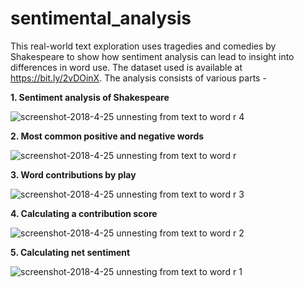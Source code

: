 # sentimental_analysis
This real-world text exploration uses tragedies and comedies by Shakespeare to show how sentiment analysis can lead to insight into differences in word use. The dataset used is available at https://bit.ly/2vDOinX.
The analysis consists of various parts - 

<b>1. Sentiment analysis of Shakespeare</b>
  
  
  
 ![screenshot-2018-4-25 unnesting from text to word r 4](https://user-images.githubusercontent.com/16416130/39207747-6eeb15e0-481e-11e8-9da3-b43466c3198c.png)



<b>2. Most common positive and negative words </b>


     
 ![screenshot-2018-4-25 unnesting from text to word r](https://user-images.githubusercontent.com/16416130/39207162-e346afbe-481c-11e8-8a78-6f6430242c9f.png)



<b>3. Word contributions by play</b>
 
 
 
 ![screenshot-2018-4-25 unnesting from text to word r 3](https://user-images.githubusercontent.com/16416130/39207566-e9710082-481d-11e8-9a55-ab2f9532b61d.png)
 
 
 
 <b>4. Calculating a contribution score</b>
 
 
 
 ![screenshot-2018-4-25 unnesting from text to word r 2](https://user-images.githubusercontent.com/16416130/39207582-f0a32754-481d-11e8-933c-4b6de65b4e4a.png)
 
 
 
<b>5. Calculating net sentiment</b>



 ![screenshot-2018-4-25 unnesting from text to word r 1](https://user-images.githubusercontent.com/16416130/39207396-74be3958-481d-11e8-8ea3-7e7951f1b721.png)
 
 
 
